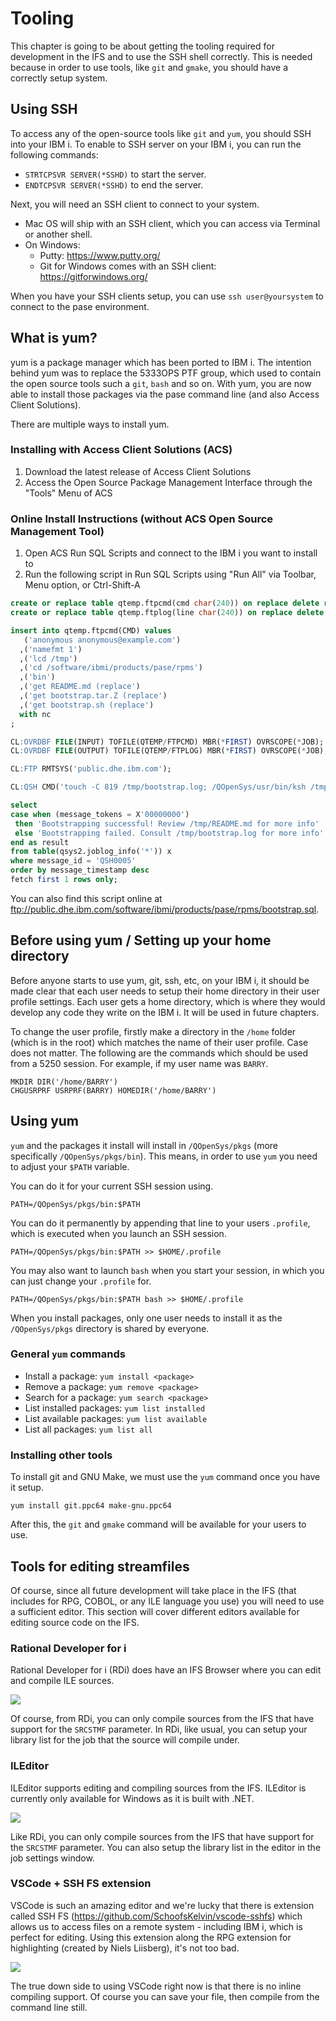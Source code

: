 # Tooling

This chapter is going to be about getting the tooling required for development in the IFS and to use the SSH shell correctly. This is needed because in order to use tools, like `git` and `gmake`, you should have a correctly setup system.

## Using SSH

To access any of the open-source tools like `git` and `yum`, you should SSH into your IBM i. To enable to SSH server on your IBM i, you can run the following commands:

* `STRTCPSVR SERVER(*SSHD)` to start the server.
* `ENDTCPSVR SERVER(*SSHD)` to end the server.

Next, you will need an SSH client to connect to your system.

* Mac OS will ship with an SSH client, which you can access via Terminal or another shell.
* On Windows:
   * Putty: https://www.putty.org/
   * Git for Windows comes with an SSH client: https://gitforwindows.org/

When you have your SSH clients setup, you can use `ssh user@yoursystem` to connect to the pase environment.

## What is yum?

yum is a package manager which has been ported to IBM i. The intention behind yum was to replace the 5333OPS PTF group, which used to contain the open source tools such a `git`, `bash` and so on. With yum, you are now able to install those packages via the pase command line (and also Access Client Solutions).

There are multiple ways to install yum. 

### Installing with Access Client Solutions (ACS)

1. Download the latest release of Access Client Solutions
2. Access the Open Source Package Management Interface through the "Tools" Menu of ACS

### Online Install Instructions (without ACS Open Source Management Tool)

1. Open ACS Run SQL Scripts and connect to the IBM i you want to install to
2. Run the following script in Run SQL Scripts using "Run All" via Toolbar, Menu option, or Ctrl-Shift-A

```sql
create or replace table qtemp.ftpcmd(cmd char(240)) on replace delete rows;
create or replace table qtemp.ftplog(line char(240)) on replace delete rows;

insert into qtemp.ftpcmd(CMD) values 
   ('anonymous anonymous@example.com')
  ,('namefmt 1')
  ,('lcd /tmp')
  ,('cd /software/ibmi/products/pase/rpms')
  ,('bin')
  ,('get README.md (replace')
  ,('get bootstrap.tar.Z (replace')
  ,('get bootstrap.sh (replace')
  with nc
;

CL:OVRDBF FILE(INPUT) TOFILE(QTEMP/FTPCMD) MBR(*FIRST) OVRSCOPE(*JOB);
CL:OVRDBF FILE(OUTPUT) TOFILE(QTEMP/FTPLOG) MBR(*FIRST) OVRSCOPE(*JOB);

CL:FTP RMTSYS('public.dhe.ibm.com');

CL:QSH CMD('touch -C 819 /tmp/bootstrap.log; /QOpenSys/usr/bin/ksh /tmp/bootstrap.sh > /tmp/bootstrap.log 2>&1');

select
case when (message_tokens = X'00000000')
 then 'Bootstrapping successful! Review /tmp/README.md for more info'
 else 'Bootstrapping failed. Consult /tmp/bootstrap.log for more info'
end as result
from table(qsys2.joblog_info('*')) x
where message_id = 'QSH0005'
order by message_timestamp desc
fetch first 1 rows only;
```

You can also find this script online at ftp://public.dhe.ibm.com/software/ibmi/products/pase/rpms/bootstrap.sql.

## Before using yum / Setting up your home directory

Before anyone starts to use yum, git, ssh, etc, on your IBM i, it should be made clear that each user needs to setup their home directory in their user profile settings. Each user gets a home directory, which is where they would develop any code they write on the IBM i. It will be used in future chapters.

To change the user profile, firstly make a directory in the `/home` folder (which is in the root) which matches the name of their user profile. Case does not matter. The following are the commands which should be used from a 5250 session. For example, if my user name was `BARRY`.

```
MKDIR DIR('/home/BARRY')
CHGUSRPRF USRPRF(BARRY) HOMEDIR('/home/BARRY')
```

## Using yum

`yum` and the packages it install will install in `/QOpenSys/pkgs` (more specifically `/QOpenSys/pkgs/bin`). This means, in order to use `yum` you need to adjust your `$PATH` variable.

You can do it for your current SSH session using.

```
PATH=/QOpenSys/pkgs/bin:$PATH
```

You can do it permanently by appending that line to your users `.profile`, which is executed when you launch an SSH session.

```
PATH=/QOpenSys/pkgs/bin:$PATH >> $HOME/.profile
```

You may also want to launch `bash` when you start your session, in which you can just change your `.profile` for.


```
PATH=/QOpenSys/pkgs/bin:$PATH bash >> $HOME/.profile
```

When you install packages, only one user needs to install it as the `/QOpenSys/pkgs` directory is shared by everyone.

### General `yum` commands

* Install a package: `yum install <package>`
* Remove a package: `yum remove <package>`
* Search for a package: `yum search <package>`
* List installed packages: `yum list installed`
* List available packages: `yum list available`
* List all packages: `yum list all`

### Installing other tools

To install git and GNU Make, we must use the `yum` command once you have it setup.

```
yum install git.ppc64 make-gnu.ppc64
```

After this, the `git` and `gmake` command will be available for your users to use.

## Tools for editing streamfiles

Of course, since all future development will take place in the IFS (that includes for RPG, COBOL, or any ILE language you use) you will need to use a sufficient editor. This section will cover different editors available for editing source code on the IFS.

### Rational Developer for i

Rational Developer for i (RDi) does have an IFS Browser where you can edit and compile ILE sources.

![](./images/rdi.png)

Of course, from RDi, you can only compile sources from the IFS that have support for the `SRCSTMF` parameter. In RDi, like usual, you can setup your library list for the job that the source will compile under.

### ILEditor

ILEditor supports editing and compiling sources from the IFS. ILEditor is currently only available for Windows as it is built with .NET.

![](./images/ileditor.png)

Like RDi, you can only compile sources from the IFS that have support for the `SRCSTMF` parameter. You can also setup the library list in the editor in the job settings window.

### VSCode + SSH FS extension

VSCode is such an amazing editor and we're lucky that there is extension called SSH FS (https://github.com/SchoofsKelvin/vscode-sshfs) which allows us to access files on a remote system - including IBM i, which is perfect for editing. Using this extension along the RPG extension for highlighting (created by Niels Liisberg), it's not too bad.

![](./images/vscode-sshfs.png)

The true down side to using VSCode right now is that there is no inline compiling support. Of course you can save your file, then compile from the command line still.

